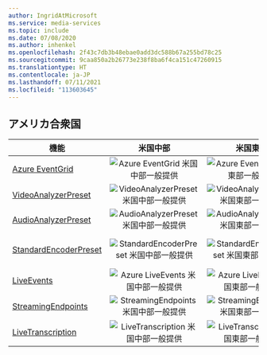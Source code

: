 ```yaml
---
author: IngridAtMicrosoft
ms.service: media-services
ms.topic: include
ms.date: 07/08/2020
ms.author: inhenkel
ms.openlocfilehash: 2f43c7db3b48ebae0add3dc588b67a255bd78c25
ms.sourcegitcommit: 9caa850a2b26773e238f8ba6f4ca151c47260915
ms.translationtype: HT
ms.contentlocale: ja-JP
ms.lasthandoff: 07/11/2021
ms.locfileid: "113603645"
---
```

<!--Feature availability in region-->

## <a name="united-states"></a>アメリカ合衆国

| 機能                                                               |                                           米国中部                                           |                                           米国東部                                           |                                           米国東部 2                                           |                                           米国中北部                                           |                                           米国中南部                                           |                                           米国西部                                           |                                           米国西部 2                                           | 米国西部 3                                                                                        |                                         米国中西部                                          |
| --------------------------------------------------------------------- | :--------------------------------------------------------------------------------------------: | :-----------------------------------------------------------------------------------------: | :-------------------------------------------------------------------------------------------: | :--------------------------------------------------------------------------------------------------: | :--------------------------------------------------------------------------------------------------: | :-----------------------------------------------------------------------------------------: | :-------------------------------------------------------------------------------------------: | ------------------------------------------------------------------------------------------------ | :----------------------------------------------------------------------------------------------: |
| [Azure EventGrid](../monitoring/reacting-to-media-services-events.md) |    ![Azure EventGrid 米国中部一般提供](../media/azure-clouds-regions/ga.svg)    |   ![Azure EventGrid 米国東部一般提供](../media/azure-clouds-regions/ga.svg)    |    ![Azure EventGrid 米国東部 2 一般提供](../media/azure-clouds-regions/ga.svg)    |    ![Azure EventGrid 米国中北部一般提供](../media/azure-clouds-regions/ga.svg)    |    ![Azure EventGrid 米国中南部一般提供](../media/azure-clouds-regions/ga.svg)    |    ![Azure EventGrid 米国西部一般提供](../media/azure-clouds-regions/ga.svg)    |    ![Azure EventGrid 米国西部 2 一般提供](../media/azure-clouds-regions/ga.svg)    | ![Azure EventGrid 東部西部 3 一般提供](../media/azure-clouds-regions/ga.svg)        |    ![Azure EventGrid 米国中西部一般提供](../media/azure-clouds-regions/ga.svg)    |
| [VideoAnalyzerPreset](../analyze-video-audio-files-concept.md)        |  ![VideoAnalyzerPreset 米国中部一般提供](../media/azure-clouds-regions/ga.svg)  |  ![VideoAnalyzerPreset 米国東部一般提供](../media/azure-clouds-regions/ga.svg)  |  ![VideoAnalyzerPreset 米国東部 2 一般提供](../media/azure-clouds-regions/ga.svg)  |  ![VideoAnalyzerPreset 米国中北部一般提供](../media/azure-clouds-regions/ga.svg)  |  ![VideoAnalyzerPreset 米国中南部一般提供](../media/azure-clouds-regions/ga.svg)  |  ![VideoAnalyzerPreset 米国西部一般提供](../media/azure-clouds-regions/ga.svg)  |  ![VideoAnalyzerPreset 米国西部 2 一般提供](../media/azure-clouds-regions/ga.svg)  |   |  ![VideoAnalyzerPreset 米国中西部一般提供](../media/azure-clouds-regions/ga.svg)  |
| [AudioAnalyzerPreset](../analyze-video-audio-files-concept.md)        |  ![AudioAnalyzerPreset 米国中部一般提供](../media/azure-clouds-regions/ga.svg)  |  ![AudioAnalyzerPreset 米国東部一般提供](../media/azure-clouds-regions/ga.svg)  |  ![AudioAnalyzerPreset 米国東部 2 一般提供](../media/azure-clouds-regions/ga.svg)  |  ![AudioAnalyzerPreset 米国中北部一般提供](../media/azure-clouds-regions/ga.svg)  |  ![AudioAnalyzerPreset 米国中南部一般提供](../media/azure-clouds-regions/ga.svg)  |  ![AudioAnalyzerPreset 米国西部一般提供](../media/azure-clouds-regions/ga.svg)  |  ![AudioAnalyzerPreset 米国西部 2 一般提供](../media/azure-clouds-regions/ga.svg)  |  |  ![AudioAnalyzerPreset 米国中西部一般提供](../media/azure-clouds-regions/ga.svg)  |
| [StandardEncoderPreset](../encode-concept.md)                         | ![StandardEncoderPreset 米国中部一般提供](../media/azure-clouds-regions/ga.svg) | ![StandardEncoderPreset 米国東部一般提供](../media/azure-clouds-regions/ga.svg) | ![StandardEncoderPreset 米国東部 2 一般提供](../media/azure-clouds-regions/ga.svg) | ![StandardEncoderPreset 米国中北部一般提供](../media/azure-clouds-regions/ga.svg) | ![StandardEncoderPreset 米国中南部一般提供](../media/azure-clouds-regions/ga.svg) | ![StandardEncoderPreset 米国西部一般提供](../media/azure-clouds-regions/ga.svg) | ![StandardEncoderPreset 米国西部 2 一般提供](../media/azure-clouds-regions/ga.svg) | ![Azure StandardEncoderPreset 西部 3 一般提供](../media/azure-clouds-regions/ga.svg) | ![StandardEncoderPreset 米国中西部一般提供](../media/azure-clouds-regions/ga.svg) |
| [LiveEvents](../stream-live-streaming-concept.md)                     |      ![Azure LiveEvents 米国中部一般提供](../media/azure-clouds-regions/ga.svg)       |      ![Azure LiveEvents 米国東部一般提供](../media/azure-clouds-regions/ga.svg)       |      ![Azure LiveEvents 米国東部 2 一般提供](../media/azure-clouds-regions/ga.svg)       |      ![Azure LiveEvents 米国中北部一般提供](../media/azure-clouds-regions/ga.svg)       |      ![Azure LiveEvents 米国中南部一般提供](../media/azure-clouds-regions/ga.svg)       |      ![Azure LiveEvents 米国西部一般提供](../media/azure-clouds-regions/ga.svg)       |      ![Azure LiveEvents 米国西部 2 一般提供](../media/azure-clouds-regions/ga.svg)       | ![Azure LiveEvents 西部 3 一般提供](../media/azure-clouds-regions/ga.svg)            |      ![Azure LiveEvents 米国中西部一般提供](../media/azure-clouds-regions/ga.svg)       |
| [StreamingEndpoints](../stream-streaming-endpoint-concept.md)         |  ![StreamingEndpoints 米国中部一般提供](../media/azure-clouds-regions/ga.svg)   |  ![StreamingEndpoints 米国東部一般提供](../media/azure-clouds-regions/ga.svg)   |  ![StreamingEndpoints 米国東部 2 一般提供](../media/azure-clouds-regions/ga.svg)   |  ![StreamingEndpoints 米国中北部一般提供](../media/azure-clouds-regions/ga.svg)   |  ![StreamingEndpoints 米国中南部一般提供](../media/azure-clouds-regions/ga.svg)   |  ![StreamingEndpoints 米国西部一般提供](../media/azure-clouds-regions/ga.svg)   |  ![StreamingEndpoints 米国西部 2 一般提供](../media/azure-clouds-regions/ga.svg)   | ![StreamingEndpoints 西部 3 一般提供](../media/azure-clouds-regions/ga.svg)          |  ![StreamingEndpoints 米国中西部一般提供](../media/azure-clouds-regions/ga.svg)   |
| [LiveTranscription](../live-event-live-transcription-how-to.md)       |   ![LiveTranscription 米国中部一般提供](../media/azure-clouds-regions/ga.svg)   |   ![LiveTranscription 米国東部一般提供](../media/azure-clouds-regions/ga.svg)   |   ![LiveTranscription 米国東部 2 一般提供](../media/azure-clouds-regions/ga.svg)   |   ![LiveTranscription 米国中北部一般提供](../media/azure-clouds-regions/ga.svg)   |   ![LiveTranscription 米国中南部一般提供](../media/azure-clouds-regions/ga.svg)   |   ![LiveTranscription 米国西部一般提供](../media/azure-clouds-regions/ga.svg)   |   ![LiveTranscription 米国西部 2 一般提供](../media/azure-clouds-regions/ga.svg)   | ![LiveTranscription 西部 3 一般提供](../media/azure-clouds-regions/ga.svg)           |   ![LiveTranscription 米国中西部一般提供](../media/azure-clouds-regions/ga.svg)   |
